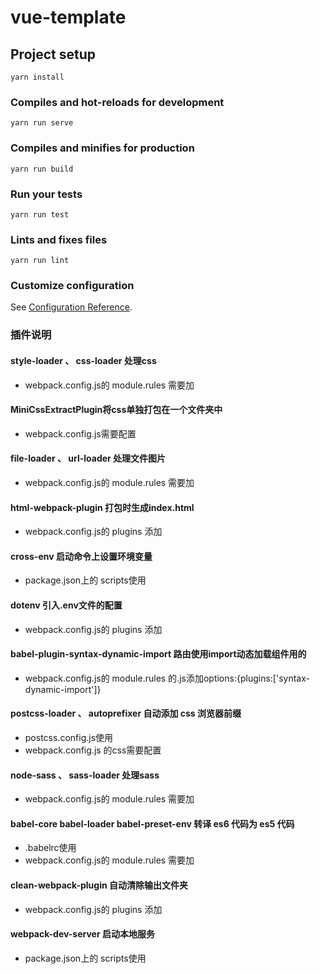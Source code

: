 # vue-template

## Project setup
```
yarn install
```

### Compiles and hot-reloads for development
```
yarn run serve
```

### Compiles and minifies for production
```
yarn run build
```

### Run your tests
```
yarn run test
```

### Lints and fixes files
```
yarn run lint
```

### Customize configuration
See [Configuration Reference](https://cli.vuejs.org/config/).


### 插件说明
#### style-loader 、 css-loader 处理css
- webpack.config.js的 module.rules 需要加
#### MiniCssExtractPlugin将css单独打包在一个文件夹中
- webpack.config.js需要配置

#### file-loader 、 url-loader 处理文件图片
- webpack.config.js的 module.rules 需要加

#### html-webpack-plugin 打包时生成index.html
- webpack.config.js的 plugins 添加

#### cross-env 启动命令上设置环境变量
-  package.json上的 scripts使用
#### dotenv 引入.env文件的配置
- webpack.config.js的 plugins 添加

#### babel-plugin-syntax-dynamic-import 路由使用import动态加载组件用的
- webpack.config.js的 module.rules 的.js添加options:{plugins:['syntax-dynamic-import']}

#### postcss-loader 、 autoprefixer 自动添加 css 浏览器前缀
- postcss.config.js使用
- webpack.config.js 的css需要配置

#### node-sass 、 sass-loader 处理sass
- webpack.config.js的 module.rules 需要加

#### babel-core babel-loader babel-preset-env 转译 es6 代码为 es5 代码
- .babelrc使用
- webpack.config.js的 module.rules 需要加

#### clean-webpack-plugin 自动清除输出文件夹
- webpack.config.js的 plugins 添加

#### webpack-dev-server 启动本地服务
-  package.json上的 scripts使用